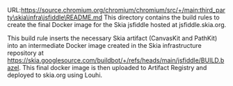 URL:https://source.chromium.org/chromium/chromium/src/+/main:third_party\skia\infra\jsfiddle\README.md
This directory contains the build rules to create the final Docker image for
the Skia jsfiddle hosted at jsfiddle.skia.org.

This build rule inserts the necessary Skia artifact (CanvasKit and PathKit) into
an intermediate Docker image created in the Skia infrastructure repository at
https://skia.googlesource.com/buildbot/+/refs/heads/main/jsfiddle/BUILD.bazel.
This final docker image is then uploaded to Artifact Registry and deployed to skia.org using Louhi.
